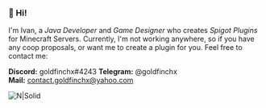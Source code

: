### 👋 Hi! 

I'm Ivan, a *Java Developer* and *Game Designer* who creates *Spigot Plugins* for Minecraft Servers.
Currently, I'm not working anywhere, so if you have any coop proposals, or want me to create a plugin for you. Feel free to contact me:

**Discord:** goldfinchx#4243
**Telegram:** @goldfinchx  
**Mail:** contact.goldfinchx@yahoo.com 

![N|Solid](https://i.imgur.com/jfFMIdW.png)
